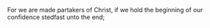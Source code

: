 For we are made partakers of Christ, if we hold the beginning of our confidence stedfast unto the end;
